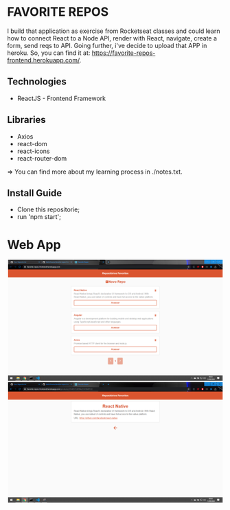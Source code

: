 # FAVORITE REPOS
I build that application as exercise from Rocketseat classes and could learn how to connect React to a Node API, render with React, navigate, create a form, send reqs to API. Going further, i've decide to upload that APP in heroku. So, you can find it at: https://favorite-repos-frontend.herokuapp.com/.

## Technologies
* ReactJS - Frontend Framework

## Libraries
* Axios
* react-dom
* react-icons
* react-router-dom

=> You can find more about my learning process in ./notes.txt.

## Install Guide

- Clone this repositorie;
- run 'npm start';

# Web App
<p align="center" >
  <img src="/layout/img01.PNG" width="500">
  <img src="/layout/img02.PNG" width="500">
</p>
